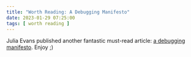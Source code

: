 ```yaml
---
title: "Worth Reading: A Debugging Manifesto"
date: 2023-01-29 07:25:00
tags: [ worth reading ]
---
```

Julia Evans published another fantastic must-read article: [a debugging manifesto](https://jvns.ca/blog/2022/12/08/a-debugging-manifesto/). Enjoy ;)
